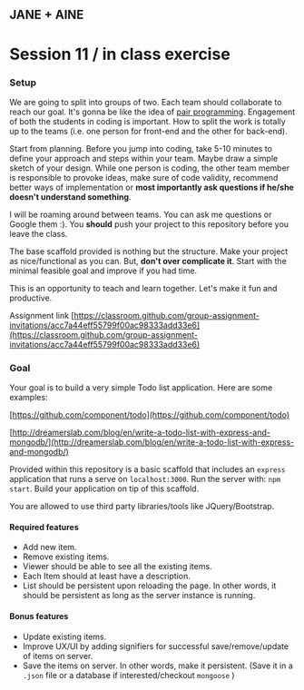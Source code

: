 ## JANE + AINE 

# Session 11 / in class exercise

### Setup

We are going to split into groups of two. Each team should collaborate to reach our goal. It's gonna be like the idea of [pair programming](https://en.wikipedia.org/wiki/Pair_programming). Engagement of both the students in coding is important. How to split the work is totally up to the teams (i.e. one person for front-end and the other for back-end). 

Start from planning. Before you jump into coding, take 5-10 minutes to define your approach and steps within your team. Maybe draw a simple sketch of your design. While one person is coding, the other team member is responsible to provoke ideas, make sure of code validity, recommend better ways of implementation or **most importantly ask questions if he/she doesn't understand something**.

I will be roaming around between teams. You can ask me questions or Google them :). You **should** push your project to this repository before you leave the class.

The base scaffold provided is nothing but the structure. Make your project as nice/functional as you can. But, **don't over complicate it**. Start with the minimal feasible goal and improve if you had time.

This is an opportunity to teach and learn together. Let's make it fun and productive.

Assignment link [https://classroom.github.com/group-assignment-invitations/acc7a44eff55799f00ac98333add33e6](https://classroom.github.com/group-assignment-invitations/acc7a44eff55799f00ac98333add33e6)

### Goal

Your goal is to build a very simple Todo list application. Here are some examples:

[https://github.com/component/todo](https://github.com/component/todo)

[http://dreamerslab.com/blog/en/write-a-todo-list-with-express-and-mongodb/](http://dreamerslab.com/blog/en/write-a-todo-list-with-express-and-mongodb/)

Provided within this repository is a basic scaffold that includes an `express` application that runs a serve on `localhost:3000`. Run the server with: `npm start`. Build your application on tip of this scaffold.

You are allowed to use third party libraries/tools like JQuery/Bootstrap.

#### Required features

- Add new item.
- Remove existing items.
- Viewer should be able to see all the existing items.
- Each Item should at least have a description.
- List should be persistent upon reloading the page. In other words, it should be persistent as long as the server instance is running.

#### Bonus features

- Update existing items.
- Improve UX/UI by adding signifiers for successful save/remove/update of items on server.
- Save the items on server. In other words, make it persistent. (Save it in a `.json` file or a database if interested/checkout `mongoose` )




